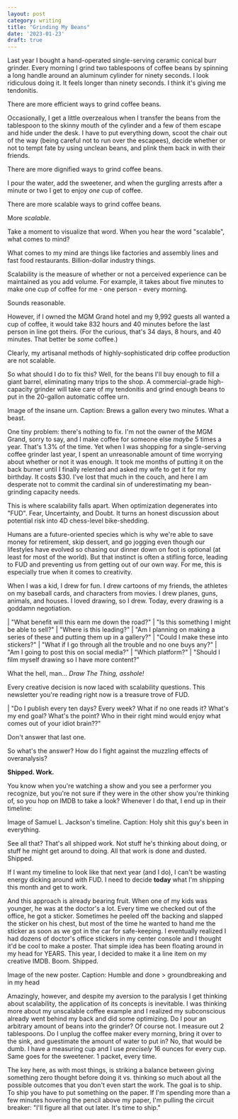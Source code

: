 ```yaml
---
layout: post
category: writing
title: "Grinding My Beans"
date: '2023-01-23'
draft: true
---
```


Last year I bought a hand-operated single-serving ceramic conical burr grinder. Every morning I grind two tablespoons of coffee beans by spinning a long handle around an aluminum cylinder for ninety seconds. I look ridiculous doing it. It feels longer than ninety seconds. I think it's giving me tendonitis.

There are more efficient ways to grind coffee beans.

Occasionally, I get a little overzealous when I transfer the beans from the tablespoon to the skinny mouth of the cylinder and a few of them escape and hide under the desk. I have to put everything down, scoot the chair out of the way (being careful not to run over the escapees), decide whether or not to tempt fate by using unclean beans, and plink them back in with their friends.

There are more dignified ways to grind coffee beans.

I pour the water, add the sweetener, and when the gurgling arrests after a minute or two I get to enjoy _one_ cup of coffee.

There are more scalable ways to grind coffee beans.

More _scalable_.

Take a moment to visualize that word. When you hear the word "scalable", what comes to mind?

What comes to my mind are things like factories and assembly lines and fast food restaurants. Billion-dollar industry things.

Scalability is the measure of whether or not a perceived experience can be maintained as you add volume. For example, it takes about five minutes to make one cup of coffee for me - one person - every morning. 

Sounds reasonable. 

However, if I owned the MGM Grand hotel and my 9,992 guests all wanted a cup of coffee, it would take 832 hours and 40 minutes before the last person in line got theirs. (For the curious, that's 34 days, 8 hours, and 40 minutes. That better be _some_ coffee.)

Clearly, my artisanal methods of highly-sophisticated drip coffee production are not scalable.

So what should I do to fix this? Well, for the beans I'll buy enough to fill a giant barrel, eliminating many trips to the shop. A commercial-grade high-capacity grinder will take care of my tendonitis and grind enough beans to put in the 20-gallon automatic coffee urn.

Image of the insane urn. Caption: Brews a gallon every two minutes. What a beast.

One tiny problem: there's nothing to fix. I'm not the owner of the MGM Grand, sorry to say, and I make coffee for someone else _maybe_ 5 times a year. That's 1.3% of the time. Yet when I was shopping for a single-serving coffee grinder last year, I spent an unreasonable amount of time worrying about whether or not it was enough. It took me months of putting it on the back burner until I finally relented and asked my wife to get it for my birthday. It costs $30. I've lost that much in the couch, and here I am desperate not to commit the cardinal sin of underestimating my bean-grinding capacity needs.

This is where scalability falls apart. When optimization degenerates into "FUD". Fear, Uncertainty, and Doubt. It turns an honest discussion about potential risk into 4D chess-level bike-shedding.

Humans are a future-oriented species which is why we're able to save money for retirement, skip dessert, and go jogging even though our lifestyles have evolved so chasing our dinner down on foot is optional (at least for most of the world). But that instinct is often a stifling force, leading to FUD and preventing us from getting out of our own way. For me, this is especially true when it comes to creativity.

When I was a kid, I drew for fun. I drew cartoons of my friends, the athletes on my baseball cards, and characters from movies. I drew planes, guns, animals, and houses. I loved drawing, so I drew. Today, every drawing is a goddamn negotiation. 

| "What benefit will this earn me down the road?"
| "Is this something I might be able to sell?"
| "Where is this leading?"
| "Am I planning on making a series of these and putting them up in a gallery?"
| "Could I make these into stickers?"
| "What if I go through all the trouble and no one buys any?"
| "Am I going to post this on social media?"
| "Which platform?"
| "Should I film myself drawing so I have more content?"

What the hell, man... _Draw The Thing, asshole!_

Every creative decision is now laced with scalability questions. This newsletter you're reading right now is a treasure trove of FUD.

| "Do I publish every ten days? Every week? What if no one reads it? What's my end goal? What's the point? Who in their right mind would enjoy what comes out of your idiot brain??"

Don't answer that last one.

So what's the answer? How do I fight against the muzzling effects of overanalysis?

**Shipped. Work.**

You know when you're watching a show and you see a performer you recognize, but you're not sure if they were in the other show you're thinking of, so you hop on IMDB to take a look? Whenever I do that, I end up in their timeline:

Image of Samuel L. Jackson's timeline. Caption: Holy shit this guy's been in everything.

See all that? That's all shipped work. Not stuff he's thinking about doing, or stuff he might get around to doing. All that work is done and dusted. Shipped.

If I want my timeline to look like that next year (and I do), I can't be wasting energy dicking around with FUD. I need to decide **today** what I'm shipping this month and get to work.

And this approach is already bearing fruit. When one of my kids was younger, he was at the doctor's a lot. Every time we checked out of the office, he got a sticker. Sometimes he peeled off the backing and slapped the sticker on his chest, but most of the time he wanted to hand me the sticker as soon as we got in the car for safe-keeping. I eventually realized I had dozens of doctor's office stickers in my center console and I thought it'd be cool to make a poster. That simple idea has been floating around in my head for YEARS. This year, I decided to make it a line item on my creative IMDB. Boom. Shipped.

Image of the new poster. Caption: Humble and done > groundbreaking and in my head

Amazingly, however, and despite my aversion to the paralysis I get thinking about scalability, the application of its concepts is inevitable. I was thinking more about my unscalable coffee example and I realized my subconscious already went behind my back and did some optimizing. Do I pour an arbitrary amount of beans into the grinder? Of course not. I measure out 2 tablespoons. Do I unplug the coffee maker every morning, bring it over to the sink, and guestimate the amount of water to put in? No, that would be dumb. I have a measuring cup and I use _precisely_ 16 ounces for every cup. Same goes for the sweetener. 1 packet, every time.

The key here, as with most things, is striking a balance between giving something zero thought before doing it vs. thinking so much about all the possible outcomes that you don't even start the work. The goal is to ship. To ship you have to put something on the paper. If I'm spending more than a few minutes hovering the pencil above my paper, I'm pulling the circuit breaker: "I'll figure all that out later. It's time to ship."